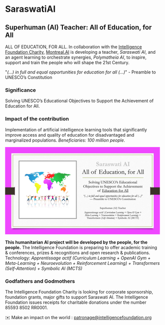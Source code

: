 # SaraswatiAI
## Superhuman (AI) Teacher: All of Education, for All

ALL OF EDUCATION, FOR ALL. In collaboration with the [Intelligence Foundation Charity](http://www.intelligence.tv/), [Montreal.AI](http://www.montreal.ai) is developing a teacher, *Saraswati AI*, and an agent learning to orchestrate synergies, *Polymatheia AI*, to inspire, support and train the people who will shape the 21st Century.

"*(…) in full and equal opportunities for education for all (…)*" - Preamble to UNESCO’s Constitution

### Significance

Solving UNESCO’s Educational Objectives to Support the Achievement of Education for All.

### Impact of the contribution

Implementation of artificial intelligence learning tools that significantly improve access and quality of education for disadvantaged and marginalized populations. *Beneficiaries: 100 million people*.

![Saraswati AI | Superhuman (AI) Teacher: All of Education, for All](/images/SuperhumanAI4AllTeacherv3.jpg)

__This humanitarian AI project will be developed by the people, for the people.__ The Intelligence Foundation is preparing to offer academic training & conferences, prizes & recognitions and open research & publications. Technology: *Apprentissage actif (Curriculum Learning + OpenAI Gym + Meta-Learning + Neuroevolution + Reinforcement Learning) + Transformers (Self-Attention) + Symbolic AI (MCTS)*

### Godfathers and Godmothers

The Intelligence Foundation Charity is looking for corporate sponsorship, foundation grants, major gifts to support Saraswati AI. The Intelligence Foundation issues receipts for charitable donations under the number 85593 8502 RR0001.

✉️ Make an impact on the world : patronage@intelligencefoundation.org
